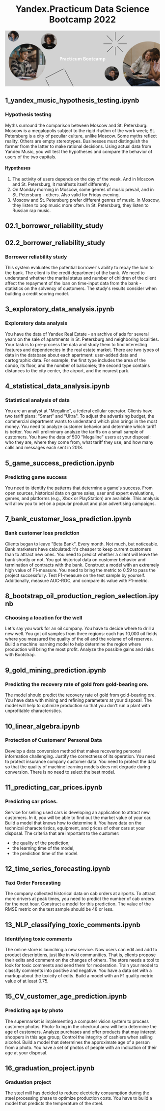 <center><h1>Yandex.Practicum Data Science Bootcamp 2022</h1></center>

![Practicum Bootcamp](pb.png "Practicum Bootcamp")

## 1_yandex_music_hypothesis_testing.ipynb

### Hypothesis testing

Myths surround the comparison between Moscow and St. Petersburg: Moscow is a megalopolis subject to the rigid rhythm of the work week; St. Petersburg is a city of peculiar culture, unlike Moscow. Some myths reflect reality. Others are empty stereotypes. Businesses must distinguish the former from the latter to make rational decisions. Using actual data from Yandex Music, you will test the hypotheses and compare the behavior of users of the two capitals.

#### Hypotheses
1. The activity of users depends on the day of the week. And in Moscow and St. Petersburg, it manifests itself differently.
2. On Monday morning in Moscow, some genres of music prevail, and in St. Petersburg - others. Also valid for Friday evening.
3. Moscow and St. Petersburg prefer different genres of music. In Moscow, they listen to pop music more often. In St. Petersburg, they listen to Russian rap music.

## 02.1_borrower_reliability_study
## 02.2_borrower_reliability_study

### Borrower reliability study

This system evaluates the potential borrower's ability to repay the loan to the bank. The client is the credit department of the bank. We need to understand whether the marital status and number of children of the client affect the repayment of the loan on time-input data from the bank - statistics on the solvency of customers. The study's results consider when building a credit scoring model.

## 3_exploratory_data_analysis.ipynb

### Exploratory data analysis

You have the data of Yandex Real Estate - an archive of ads for several years on the sale of apartments in St. Petersburg and neighboring localities. Your task is to pre-process the data and study them to find interesting features and dependencies in the real estate market. There are two types of data in the database about each apartment: user-added data and cartographic data. For example, the first type includes the area of the condo, its floor, and the number of balconies; the second type contains distances to the city center, the airport, and the nearest park.

## 4_statistical_data_analysis.ipynb

### Statistical analysis of data

You are an analyst at "Megaline", a federal cellular operator. Clients have two tariff plans: "Smart" and "Ultra". To adjust the advertising budget, the commercial department wants to understand which plan brings in the most money. You need to analyze customer behavior and determine which tariff is better. You will preliminary analyze the tariffs on a small sample of customers. You have the data of 500 "Megaline" users at your disposal: who they are, where they come from, what tariff they use, and how many calls and messages each sent in 2018.

## 5_game_success_prediction.ipynb

### Predicting game success

You need to identify the patterns that determine a game's success. From open sources, historical data on game sales, user and expert evaluations, genres, and platforms (e.g., Xbox or PlayStation) are available. This analysis will allow you to bet on a popular product and plan advertising campaigns.

## 7_bank_customer_loss_prediction.ipynb

### Bank customer loss prediction

Clients began to leave "Beta Bank". Every month. Not much, but noticeable. Bank marketers have calculated: it's cheaper to keep current customers than to attract new ones. You need to predict whether a client will leave the bank shortly or not. You got historical data on customer behavior and termination of contracts with the bank. Construct a model with an extremely high value of F1-measure. You need to bring the metric to 0.59 to pass the project successfully. Test F1-measure on the test sample by yourself. Additionally, measure AUC-ROC, and compare its value with F1-metric.

## 8_bootstrap_oil_production_region_selection.ipynb

### Choosing a location for the well

Let's say you work for an oil company. You have to decide where to drill a new well. You got oil samples from three regions: each has 10,000 oil fields where you measured the quality of the oil and the volume of oil reserves. Build a machine learning model to help determine the region where production will bring the most profit. Analyze the possible gains and risks with Bootstrap.

## 9_gold_mining_prediction.ipynb

### Predicting the recovery rate of gold from gold-bearing ore.

The model should predict the recovery rate of gold from gold-bearing ore. You have data with mining and refining parameters at your disposal. The model will help to optimize production so that you don't run a plant with unprofitable characteristics.

## 10_linear_algebra.ipynb

### Protection of Customers' Personal Data

Develop a data conversion method that makes recovering personal information challenging. Justify the correctness of its operation. You need to protect insurance company customer data. You need to protect the data so that the quality of machine learning models does not degrade during conversion. There is no need to select the best model.

## 11_predicting_car_prices.ipynb

### Predicting car prices.

Service for selling used cars is developing an application to attract new customers. In it, you will be able to find out the market value of your car. Build a model that knows how to determine it. You have data on the technical characteristics, equipment, and prices of other cars at your disposal. The criteria that are important to the customer:
- the quality of the prediction;
- the learning time of the model;
- the prediction time of the model.

## 12_time_series_forecasting.ipynb

### Taxi Order Forecasting

The company collected historical data on cab orders at airports. To attract more drivers at peak times, you need to predict the number of cab orders for the next hour. Construct a model for this prediction. The value of the RMSE metric on the test sample should be 48 or less.

## 13_NLP_classifying_toxic_comments.ipynb

### Identifying toxic comments

The online store is launching a new service. Now users can edit and add to product descriptions, just like in wiki communities. That is, clients propose their edits and comment on the changes of others. The store needs a tool to look for toxic comments and send them for moderation. Train your model to classify comments into positive and negative. You have a data set with a markup about the toxicity of edits. Build a model with an F1 quality metric value of at least 0.75.

## 15_CV_customer_age_prediction.ipynb

### Predicting age by photo

The supermarket is implementing a computer vision system to process customer photos. Photo-fixing in the checkout area will help determine the age of customers. Analyze purchases and offer products that may interest shoppers in this age group; Control the integrity of cashiers when selling alcohol. Build a model that determines the approximate age of a person from a photo. You have a set of photos of people with an indication of their age at your disposal.

## 16_graduation_project.ipynb

### Graduation project

The steel mill has decided to reduce electricity consumption during the steel processing phase to optimize production costs. You have to build a model that predicts the temperature of the steel.
